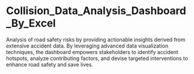 # Collision_Data_Analysis_Dashboard_By_Excel
Analysis of road safety risks by providing actionable insights derived from extensive accident data. By leveraging advanced data visualization techniques, the dashboard empowers stakeholders to identify accident hotspots, analyze contributing factors, and devise targeted interventions to enhance road safety and save lives.
